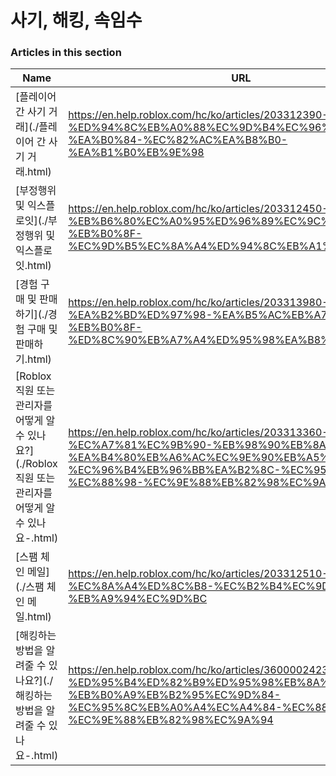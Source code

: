 # 사기, 해킹, 속임수  
### Articles in this section
Name|URL
-|-
[플레이어 간 사기 거래](./플레이어 간 사기 거래.html) |https://en.help.roblox.com/hc/ko/articles/203312390-%ED%94%8C%EB%A0%88%EC%9D%B4%EC%96%B4-%EA%B0%84-%EC%82%AC%EA%B8%B0-%EA%B1%B0%EB%9E%98
[부정행위 및 익스플로잇](./부정행위 및 익스플로잇.html) |https://en.help.roblox.com/hc/ko/articles/203312450-%EB%B6%80%EC%A0%95%ED%96%89%EC%9C%84-%EB%B0%8F-%EC%9D%B5%EC%8A%A4%ED%94%8C%EB%A1%9C%EC%9E%87
[경험 구매 및 판매하기](./경험 구매 및 판매하기.html) |https://en.help.roblox.com/hc/ko/articles/203313980-%EA%B2%BD%ED%97%98-%EA%B5%AC%EB%A7%A4-%EB%B0%8F-%ED%8C%90%EB%A7%A4%ED%95%98%EA%B8%B0
[Roblox 직원 또는 관리자를 어떻게 알 수 있나요?](./Roblox 직원 또는 관리자를 어떻게 알 수 있나요-.html) |https://en.help.roblox.com/hc/ko/articles/203313360-Roblox-%EC%A7%81%EC%9B%90-%EB%98%90%EB%8A%94-%EA%B4%80%EB%A6%AC%EC%9E%90%EB%A5%BC-%EC%96%B4%EB%96%BB%EA%B2%8C-%EC%95%8C-%EC%88%98-%EC%9E%88%EB%82%98%EC%9A%94
[스팸 체인 메일](./스팸 체인 메일.html) |https://en.help.roblox.com/hc/ko/articles/203312510-%EC%8A%A4%ED%8C%B8-%EC%B2%B4%EC%9D%B8-%EB%A9%94%EC%9D%BC
[해킹하는 방법을 알려줄 수 있나요?](./해킹하는 방법을 알려줄 수 있나요-.html) |https://en.help.roblox.com/hc/ko/articles/360000242306-%ED%95%B4%ED%82%B9%ED%95%98%EB%8A%94-%EB%B0%A9%EB%B2%95%EC%9D%84-%EC%95%8C%EB%A0%A4%EC%A4%84-%EC%88%98-%EC%9E%88%EB%82%98%EC%9A%94